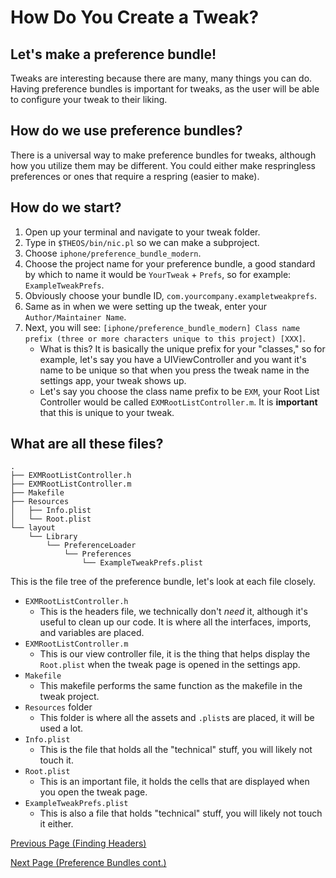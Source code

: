 # How Do You Create a Tweak?

## Let's make a preference bundle!

Tweaks are interesting because there are many, many things you can do. Having preference bundles is important for tweaks, as the user will be able to configure your tweak to their liking.

## How do we use preference bundles?

There is a universal way to make preference bundles for tweaks, although how you utilize them may be different. You could either make respringless preferences or ones that require a respring (easier to make).

## How do we start?

1) Open up your terminal and navigate to your tweak folder.
2) Type in `$THEOS/bin/nic.pl` so we can make a subproject.
3) Choose `iphone/preference_bundle_modern`.
4) Choose the project name for your preference bundle, a good standard by which to name it would be `YourTweak` + `Prefs`, so for example: `ExampleTweakPrefs`.
5) Obviously choose your bundle ID, `com.yourcompany.exampletweakprefs`.
6) Same as in when we were setting up the tweak, enter your `Author/Maintainer Name`.
7) Next, you will see: `[iphone/preference_bundle_modern] Class name prefix (three or more characters unique to this project) [XXX]`.
    - What is this? It is basically the unique prefix for your "classes," so for example, let's say you have a UIViewController and you want it's name to be unique so that when you press the tweak name in the settings app, your tweak shows up.
    - Let's say you choose the class name prefix to be `EXM`, your Root List Controller would be called `EXMRootListController.m`. It is __important__ that this is unique to your tweak.

## What are all these files?

```
.
├── EXMRootListController.h
├── EXMRootListController.m
├── Makefile
├── Resources
│   ├── Info.plist
│   └── Root.plist
└── layout
    └── Library
        └── PreferenceLoader
            └── Preferences
                └── ExampleTweakPrefs.plist
```

This is the file tree of the preference bundle, let's look at each file closely.

- `EXMRootListController.h`
    - This is the headers file, we technically don't _need_ it, although it's useful to clean up our code. It is where all the interfaces, imports, and variables are placed.
- `EXMRootListController.m`
    - This is our view controller file, it is the thing that helps display the `Root.plist` when the tweak page is opened in the settings app.
- `Makefile`
    - This makefile performs the same function as the makefile in the tweak project.
- `Resources` folder
    - This folder is where all the assets and `.plist`s are placed, it will be used a lot.
- `Info.plist`
    - This is the file that holds all the "technical" stuff, you will likely not touch it.
- `Root.plist`
    - This is an important file, it holds the cells that are displayed when you open the tweak page.
- `ExampleTweakPrefs.plist`
    - This is also a file that holds "technical" stuff, you will likely not touch it either.




<a href="https://github.com/NightwindDev/Tweak-Tutorial/blob/main/p4_headers.md">Previous Page (Finding Headers)</a>

<a href="https://github.com/NightwindDev/Tweak-Tutorial/blob/main/p6_prefbundlept2.md">Next Page (Preference Bundles cont.)</a>
